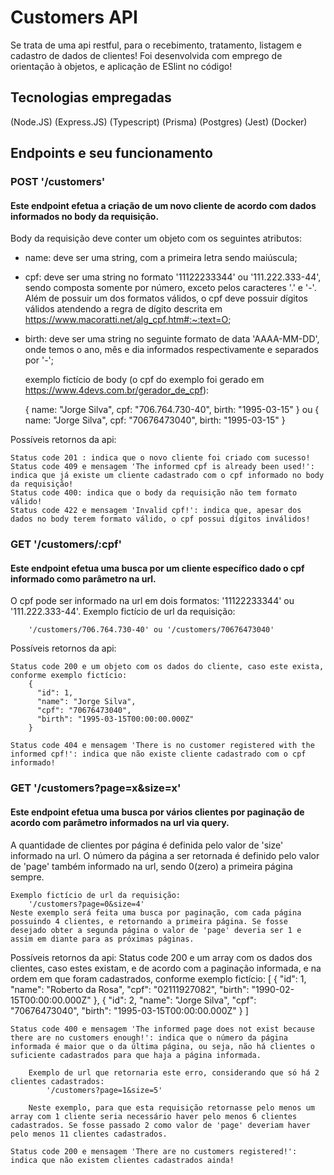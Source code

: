 # Customers API

Se trata de uma api restful, para o recebimento, tratamento, listagem e cadastro de dados de clientes! Foi desenvolvida com emprego de orientação à objetos, e aplicação de ESlint no código!

## Tecnologias empregadas

(Node.JS) (Express.JS) (Typescript) (Prisma) (Postgres) (Jest) (Docker)

## Endpoints e seu funcionamento


### POST '/customers'
#### Este endpoint efetua a criação de um novo cliente de acordo com dados informados no body da requisição.

Body da requisição deve conter um objeto com os seguintes atributos:

- name: deve ser uma string, com a primeira letra sendo maiúscula;
- cpf: deve ser uma string no formato '11122233344' ou '111.222.333-44', sendo composta somente por número, exceto pelos caracteres '.' e '-'. Além de possuir um dos formatos válidos, o cpf deve possuir dígitos válidos atendendo a regra de dígito descrita em https://www.macoratti.net/alg_cpf.htm#:~:text=O;
- birth: deve ser uma string no seguinte formato de data 'AAAA-MM-DD', onde temos o ano, mês e dia informados respectivamente e separados por '-';

	exemplo fictício de body (o cpf do exemplo foi gerado em https://www.4devs.com.br/gerador_de_cpf):
	
	
	{
		  name: "Jorge Silva",
		  cpf: "706.764.730-40",
		  birth: "1995-03-15"
	}
		ou
	{
		  name: "Jorge Silva",
		  cpf: "70676473040",
		  birth: "1995-03-15"
	}
	
Possíveis retornos da api:

	Status code 201 : indica que o novo cliente foi criado com sucesso!
	Status code 409 e mensagem 'The informed cpf is already been used!': indica que já existe um cliente cadastrado com o cpf informado no body da requisição!
	Status code 400: indica que o body da requisição não tem formato válido!
	Status code 422 e mensagem 'Invalid cpf!': indica que, apesar dos dados no body terem formato válido, o cpf possui dígitos inválidos!

### GET '/customers/:cpf'
#### Este endpoint efetua uma busca por um cliente específico dado o cpf informado como parâmetro na url.

O cpf pode ser informado na url em dois formatos: '11122233344' ou '111.222.333-44'.
	Exemplo fictício de url da requisição:  
	
		'/customers/706.764.730-40' ou '/customers/70676473040'
		
Possíveis retornos da api:

	Status code 200 e um objeto com os dados do cliente, caso este exista, conforme exemplo fictício:
		{
		  "id": 1,
		  "name": "Jorge Silva",
		  "cpf": "70676473040",
		  "birth": "1995-03-15T00:00:00.000Z"
		}
	
	Status code 404 e mensagem 'There is no customer registered with the informed cpf!': indica que não existe cliente cadastrado com o cpf informado!

### GET '/customers?page=x&size=x'
#### Este endpoint efetua uma busca por vários clientes por paginação de acordo com parâmetro informados na url via query. 

A quantidade de clientes por página é definida pelo valor de 'size' informado na url. O número da página a ser retornada é definido pelo valor de 'page' também informado na url, sendo 0(zero) a primeira página sempre.
 
	Exemplo fictício de url da requisição: 
		'/customers?page=0&size=4'
	Neste exemplo será feita uma busca por paginação, com cada página possuindo 4 clientes, e retornando a primeira página. Se fosse desejado obter a segunda página o valor de 'page' deveria ser 1 e assim em diante para as próximas páginas.
	
Possíveis retornos da api:
	Status code 200 e um array com os dados dos clientes, caso estes existam, e de acordo com a paginação informada, e na ordem em que foram cadastrados, conforme exemplo fictício:
	[
		  {
		    "id": 1,
		    "name": "Roberto da Rosa",
		    "cpf": "02111927082",
		    "birth": "1990-02-15T00:00:00.000Z"
		  },
		  {
		    "id": 2,
		    "name": "Jorge Silva",
		    "cpf": "70676473040",
		    "birth": "1995-03-15T00:00:00.000Z"
		  }
	]
	
	Status code 400 e mensagem 'The informed page does not exist because there are no customers enough!': indica que o número da página informada é maior que o da última página, ou seja, não há clientes o suficiente cadastrados para que haja a página informada.
	
		Exemplo de url que retornaria este erro, considerando que só há 2 clientes cadastrados:
			'/customers?page=1&size=5'
			
		Neste exemplo, para que esta requisição retornasse pelo menos um array com 1 cliente seria necessário haver pelo menos 6 clientes cadastrados. Se fosse passado 2 como valor de 'page' deveriam haver pelo menos 11 clientes cadastrados.
	
	Status code 200 e mensagem 'There are no customers registered!': indica que não existem clientes cadastrados ainda!
